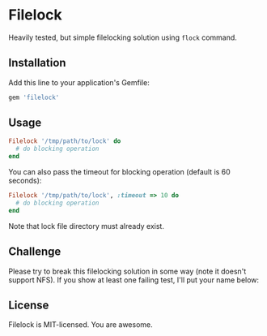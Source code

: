 # Filelock

Heavily tested, but simple filelocking solution using `flock` command.

## Installation

Add this line to your application's Gemfile:

```ruby
gem 'filelock'
```

## Usage

```ruby
Filelock '/tmp/path/to/lock' do
  # do blocking operation
end
```

You can also pass the timeout for blocking operation (default is 60 seconds):

```ruby
Filelock '/tmp/path/to/lock', :timeout => 10 do
  # do blocking operation
end
```

Note that lock file directory must already exist.

## Challenge

Please try to break this filelocking solution in some way (note it doesn't support NFS). If you show at least one failing test, I'll put your name below:

## License

Filelock is MIT-licensed. You are awesome.
